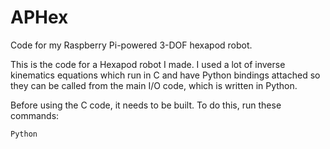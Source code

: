 # APHex
Code for my Raspberry Pi-powered 3-DOF hexapod robot.

This is the code for a Hexapod robot I made. I used a lot of inverse kinematics equations which run in C and have Python bindings attached so they can be called from the main I/O code, which is written in Python.

Before using the C code, it needs to be built. To do this, run these commands:

```bash
Python
